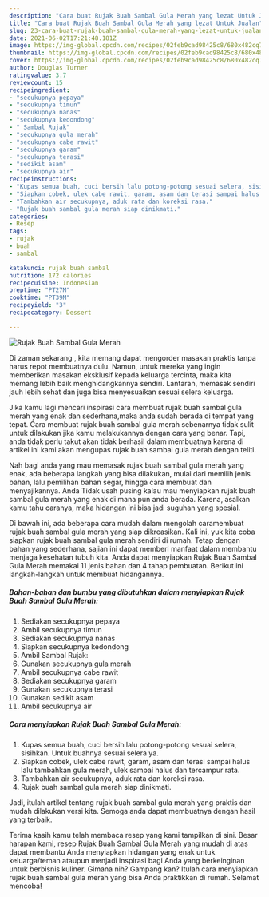 ```yaml
---
description: "Cara buat Rujak Buah Sambal Gula Merah yang lezat Untuk Jualan"
title: "Cara buat Rujak Buah Sambal Gula Merah yang lezat Untuk Jualan"
slug: 23-cara-buat-rujak-buah-sambal-gula-merah-yang-lezat-untuk-jualan
date: 2021-06-02T17:21:48.181Z
image: https://img-global.cpcdn.com/recipes/02feb9cad98425c8/680x482cq70/rujak-buah-sambal-gula-merah-foto-resep-utama.jpg
thumbnail: https://img-global.cpcdn.com/recipes/02feb9cad98425c8/680x482cq70/rujak-buah-sambal-gula-merah-foto-resep-utama.jpg
cover: https://img-global.cpcdn.com/recipes/02feb9cad98425c8/680x482cq70/rujak-buah-sambal-gula-merah-foto-resep-utama.jpg
author: Douglas Turner
ratingvalue: 3.7
reviewcount: 15
recipeingredient:
- "secukupnya pepaya"
- "secukupnya timun"
- "secukupnya nanas"
- "secukupnya kedondong"
- " Sambal Rujak"
- "secukupnya gula merah"
- "secukupnya cabe rawit"
- "secukupnya garam"
- "secukupnya terasi"
- "sedikit asam"
- "secukupnya air"
recipeinstructions:
- "Kupas semua buah, cuci bersih lalu potong-potong sesuai selera, sisihkan. Untuk buahnya sesuai selera ya."
- "Siapkan cobek, ulek cabe rawit, garam, asam dan terasi sampai halus lalu tambahkan gula merah, ulek sampai halus dan tercampur rata."
- "Tambahkan air secukupnya, aduk rata dan koreksi rasa."
- "Rujak buah sambal gula merah siap dinikmati."
categories:
- Resep
tags:
- rujak
- buah
- sambal

katakunci: rujak buah sambal 
nutrition: 172 calories
recipecuisine: Indonesian
preptime: "PT27M"
cooktime: "PT39M"
recipeyield: "3"
recipecategory: Dessert

---
```



![Rujak Buah Sambal Gula Merah](https://img-global.cpcdn.com/recipes/02feb9cad98425c8/680x482cq70/rujak-buah-sambal-gula-merah-foto-resep-utama.jpg)

Di zaman  sekarang , kita memang dapat mengorder masakan praktis tanpa harus repot membuatnya dulu. Namun, untuk mereka yang ingin memberikan masakan eksklusif kepada keluarga tercinta, maka kita memang lebih baik menghidangkannya sendiri. Lantaran, memasak sendiri jauh lebih sehat dan juga bisa menyesuaikan sesuai selera keluarga.

Jika kamu lagi mencari inspirasi cara membuat rujak buah sambal gula merah yang enak dan sederhana,maka anda sudah berada di tempat yang tepat. Cara membuat rujak buah sambal gula merah  sebenarnya tidak sulit untuk dilakukan jika kamu melakukannya dengan cara yang benar. Tapi, anda tidak perlu takut akan tidak berhasil dalam membuatnya 
karena di artikel ini kami akan mengupas rujak buah sambal gula merah dengan teliti.  



Nah bagi anda yang mau memasak rujak buah sambal gula merah yang enak, ada beberapa langkah yang bisa dilakukan, mulai dari memilih jenis bahan, lalu pemilihan bahan segar, hingga cara membuat dan menyajikannya. Anda Tidak usah pusing kalau mau menyiapkan rujak buah sambal gula merah yang enak di mana pun anda berada. Karena, asalkan kamu  tahu caranya, maka hidangan ini bisa jadi suguhan yang spesial.

Di bawah ini, ada beberapa cara mudah dalam mengolah caramembuat rujak buah sambal gula merah yang siap dikreasikan. Kali ini, yuk kita coba siapkan rujak buah sambal gula merah sendiri di rumah. Tetap dengan bahan yang sederhana, sajian ini dapat memberi manfaat dalam membantu menjaga kesehatan tubuh kita. Anda dapat menyiapkan Rujak Buah Sambal Gula Merah memakai 11 jenis bahan dan 4 tahap pembuatan. Berikut ini langkah-langkah untuk membuat hidangannya.

<!--inarticleads1-->

##### Bahan-bahan dan bumbu yang dibutuhkan dalam menyiapkan Rujak Buah Sambal Gula Merah:

1. Sediakan secukupnya pepaya
1. Ambil secukupnya timun
1. Sediakan secukupnya nanas
1. Siapkan secukupnya kedondong
1. Ambil  Sambal Rujak:
1. Gunakan secukupnya gula merah
1. Ambil secukupnya cabe rawit
1. Sediakan secukupnya garam
1. Gunakan secukupnya terasi
1. Gunakan sedikit asam
1. Ambil secukupnya air




<!--inarticleads2-->

##### Cara menyiapkan Rujak Buah Sambal Gula Merah:

1. Kupas semua buah, cuci bersih lalu potong-potong sesuai selera, sisihkan. Untuk buahnya sesuai selera ya.
1. Siapkan cobek, ulek cabe rawit, garam, asam dan terasi sampai halus lalu tambahkan gula merah, ulek sampai halus dan tercampur rata.
1. Tambahkan air secukupnya, aduk rata dan koreksi rasa.
1. Rujak buah sambal gula merah siap dinikmati.




Jadi, itulah artikel tentang  rujak buah sambal gula merah  yang praktis dan mudah dilakukan versi kita. Semoga anda dapat membuatnya dengan hasil yang terbaik. 

Terima kasih kamu telah membaca resep yang kami tampilkan di sini. Besar harapan kami, resep  Rujak Buah Sambal Gula Merah yang mudah di atas dapat membantu Anda menyiapkan hidangan yang enak untuk keluarga/teman ataupun menjadi inspirasi bagi Anda yang berkeinginan untuk berbisnis kuliner. Gimana nih? Gampang kan? Itulah cara menyiapkan rujak buah sambal gula merah yang bisa Anda praktikkan di rumah. Selamat mencoba!

